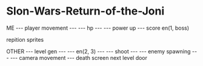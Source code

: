 # Slon-Wars-Return-of-the-Joni

ME
--- player movement ---
--- hp ---
--- power up ---
score
en(1, boss)

repition
sprites

OTHER
--- level gen ---
--- en(2, 3) ---
--- shoot ---
--- enemy spawning ---
--- camera movement ---
death screen
next level door
